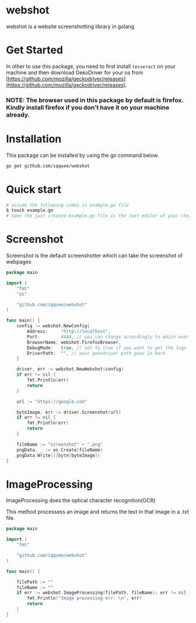 # webshot
webshot is a website screenshotting library in golang

# Get Started
In other to use this package, you need to first install `tesseract` on your machine and then download GekoDriver for your os from [https://github.com/mozilla/geckodriver/releases](https://github.com/mozilla/geckodriver/releases).

### NOTE: The browser used in this package by default is firefox. Kindly install firefox if you don't have it on your machine already.
# Installation
This package can be installed by using the go command below.
```sh
go get github.com/iqquee/webshot
```
# Quick start
```sh
# assume the following codes in example.go file
$ touch example.go
# open the just created example.go file in the text editor of your choice
```

# Screenshot
Screenshot is the default screenshotter which can take the screenshot of webpages

```go
package main

import (
	"fmt"
	"os"

	"github.com/iqquee/webshot"
)

func main() {
	config := webshot.NewConfig{
		Address:     "http://localhost",
		Port:        4444, // you can change accordingly to which ever port you wish
		BrowserName: webshot.FirefoxBrowser,
		DebugMode:   true, // set to true if you want to get the logs
		DriverPath:  "", // your gekodriver path goes in here
	}

	driver, err := webshot.NewWebshot(config)
	if err != nil {
		fmt.Println(err)
		return
	}

	url := "https://google.com"

	byteImage, err := driver.Screenshot(url)
	if err != nil {
		fmt.Println(err)
		return
	}

	fileName := "screenshot" + ".png"
	pngData, _ := os.Create(fileName)
	pngData.Write([]byte(byteImage))
}
```


# ImageProcessing
ImageProcessing does the optical character recognition(OCR)

This method processess an image and returns the text in that image in a .txt file.

```go
package main

import (
	"fmt"

	"github.com/iqquee/webshot"
)

func main() {

    filePath := ""
    fileName := ""
	if err := webshot.ImageProcessing(filePath, fileName); err != nil {
		fmt.Println("Image processing err: \n", err)
		return
	}
}
```
